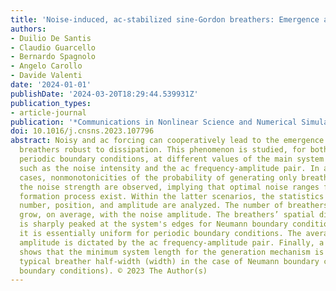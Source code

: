 ```yaml
---
title: 'Noise-induced, ac-stabilized sine-Gordon breathers: Emergence and statistics'
authors:
- Duilio De Santis
- Claudio Guarcello
- Bernardo Spagnolo
- Angelo Carollo
- Davide Valenti
date: '2024-01-01'
publishDate: '2024-03-20T18:29:44.539931Z'
publication_types:
- article-journal
publication: '*Communications in Nonlinear Science and Numerical Simulation*'
doi: 10.1016/j.cnsns.2023.107796
abstract: Noisy and ac forcing can cooperatively lead to the emergence of sine-Gordon
  breathers robust to dissipation. This phenomenon is studied, for both Neumann and
  periodic boundary conditions, at different values of the main system parameters,
  such as the noise intensity and the ac frequency-amplitude pair. In all the considered
  cases, nonmonotonicities of the probability of generating only breathers versus
  the noise strength are observed, implying that optimal noise ranges for the breather
  formation process exist. Within the latter scenarios, the statistics of the breathers’
  number, position, and amplitude are analyzed. The number of breathers is found to
  grow, on average, with the noise amplitude. The breathers’ spatial distribution
  is sharply peaked at the system's edges for Neumann boundary conditions, whereas
  it is essentially uniform for periodic boundary conditions. The average breather
  amplitude is dictated by the ac frequency-amplitude pair. Finally, a size analysis
  shows that the minimum system length for the generation mechanism is given by the
  typical breather half-width (width) in the case of Neumann boundary conditions (periodic
  boundary conditions). © 2023 The Author(s)
---
```

